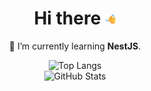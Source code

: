 <h1 align="center">
  Hi there <img src="https://raw.githubusercontent.com/yumengjh/picgo-images/main/test/2025-07-24/220600.webp" width="3.5%" />
</h1>

<p align="center">
  🌱 I’m currently learning <strong>NestJS</strong>.<br>
<!--   🚀 Passionate about Web development, especially Vue, Node, Supabase.<br> -->
</p>

<p align="center">
  <img src="https://github-readme-stats.vercel.app/api/top-langs/?username=yumengjh&layout=compact&theme=tokyonight&hide_border=true" alt="Top Langs" />
  <br>
  <img src="https://github-readme-stats.vercel.app/api?username=yumengjh&show_icons=true&theme=tokyonight&hide_border=true" alt="GitHub Stats" />
</p>
